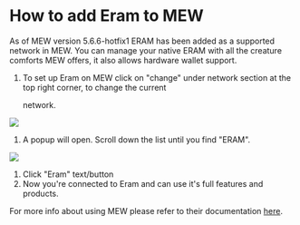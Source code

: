 # How to add Eram to MEW

As of MEW version 5.6.6-hotfix1 ERAM has been added as a supported network in MEW. You can manage your native ERAM with all the creature comforts MEW offers, it also allows hardware wallet support.

1. To set up Eram on MEW click on "change" under network section at the top right corner, to change the current 

   network.

![](https://github.com/fuseio/docs/tree/ad5158afdcedc7ce1ca0e544a34919e024a0ed03/.gitbook/assets/MEW_1.png)

1. A popup will open. Scroll down the list until you find "ERAM".

![](https://github.com/fuseio/docs/tree/ad5158afdcedc7ce1ca0e544a34919e024a0ed03/.gitbook/assets/MEW_2.png)

1. Click "Eram" text/button
2. Now you're connected to Eram and can use it's full features and products.

For more info about using MEW please refer to their documentation [here](https://kb.myetherwallet.com/).

